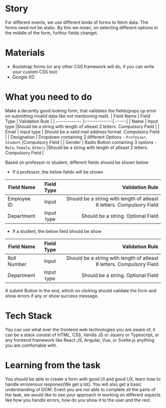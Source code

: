 # Story
For different events, we use different kinds of forms to fetch data. The forms need not be static. By this we mean, on selecting different options in the middle of the form, furthur fields change\

# Materials
- Bootstrap forms (or any other CSS framework will do, if you can write your custom CSS too)
- Google XD 

# What you need to do
Make a decently good looking form, that validates the fields(pops up error on submitting invalid data like not mentioning mail). 
| Field Name    | Field Type    | Validation Rule  |
| ------------- |:-------------:| -----:|
| Name    |    Input type |Should be a string with length of atleast 2 letters. Compulsory Field |
| Email     | Input type      | Should be a valid mail address format. Compulsory Field |
| Designation | Dropdown containing 2 different Options - `Professor`, `Student` |Compulsory Field |
| Gender    |    Radio Button containing 3 options - `Male`, `Female`, `Others` |Should be a string with length of atleast 2 letters. Compulsory Field |
 
 Based on professor or student, different fields should be shown below
 - If a professor, the below fields will be shown

| Field Name    | Field Type    | Validation Rule  |
| ------------- |:-------------:| -----:|
| Employee ID    |   Input  |Should be a string with length of atleast 8 letters. Compulsory Field |
| Department     | Input type      | Should be a string. Optional Field |

- If a student, the below field should be show

| Field Name    | Field Type    | Validation Rule  |
| ------------- |:-------------:| -----:|
| Roll Number    |   Input  |Should be a string with length of atleast 8 letters. Compulsory Field |
| Department     | Input type      | Should be a string. Optional Field |

A submit Button in the end, which on clicking should validate the form and show errors if any or show success message.

# Tech Stack
You can use what ever the frontend web technologies you are aware of, it can be a stack consist of HTML, CSS, Vanilla JS or Jquery or Typescript, or any frontend framework like React JS, Angular, Vue, or Svelte.js anything you are comfortable with.

# Learning from the task
You should be able to create a form with good UI and good UX, learn how to handle errorenous respones(We get a lot). You will also get a basic understanding of DOM. Event you are not able to complete all the parts of the task, we would like to see your approach in working on different aspects like how you handle errors, how do you show it to the user and the rest.